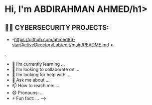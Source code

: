 <h1>Hi, I'm ABDIRAHMAN AHMED/h1>

<h2>👨‍💻 CYBERSECURITY PROJECTS:</h2>

- -https://github.com/ahmed86-star/ActiveDirectoryLab/edit/main/README.md
<


.
- 🌱 I’m currently learning ...
- 👯 I’m looking to collaborate on ...
- 🤔 I’m looking for help with ...
- 💬 Ask me about ...
- 📫 How to reach me: ...
- 😄 Pronouns: ...
- ⚡ Fun fact: ...
-->
